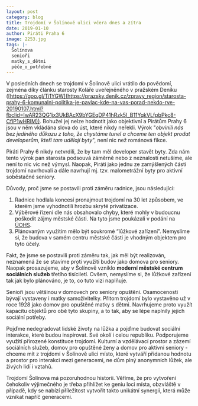 ```yaml
---
layout: post
category: blog
title: Trojdomí v Šolínově ulici včera dnes a zítra
date: 2019-01-10
author: Piráti Praha 6
image: 2253.jpg
tags: |-
  Šolínova
  senioři
  matky_s_dětmi
  péče_o_potřebné
---
```

V posledních dnech se trojdomí v Šolínově ulici vrátilo do povědomí, zejména díky článku starosty Koláře uveřejněného v pražském Deníku ([https://goo.gl/Ti1YGW](https://prazsky.denik.cz/zpravy_region/starosta-prahy-6-komunalni-politika-je-pavlac-kde-na-vas-porad-nekdo-rve-20190107.html?fbclid=IwAR23QG1jx3UkBAcX9bYGEqDP41hRzk5I_B11YqkVLfpbPkc8-CflP1wHRIM)). Bohužel jej nelze hodnotit jako objektivní a Pirátům Prahy 6 jsou v něm vkládána slova do úst, které nikdy neřekli.  Výrok "_obvinili nás bez jediného důkazu z toho, že chystáme tunel a chceme ten objekt prodat developerům, kteří tam udělají byty_", není nic než románová fikce. 

Piráti Prahy 6 nikdy netvrdili, že by tam měl developer stavět byty. Zda nám tento výrok pan starosta podsouvá záměrně nebo z neznalosti netušíme, ale není to nic víc než výmysl. Naopak, Piráti jako jednu ze zamýšlených částí trojdomí navrhovali a dále navrhují mj. tzv. malometrážní byty pro aktivní soběstačné seniory. 

 Důvody, proč jsme se postavili proti záměru radnice, jsou následující:

1. Radnice hodlala koncesí pronajmout trojdomí na 30 let způsobem, ve kterém jsme vyhodnotili hrozbu skryté privatizace.
2. Výběrové řízení dle nás obsahovalo chyby, které mohly v budoucnu poškodit zájmy městské části. Na tyto jsme poukázali v podání na [ÚOHS](http://www.uohs.cz/cs/uvodni-stranka.html).
3. Plánovaným využitím mělo být soukromé “lůžkové zařízení”. Nemyslíme si, že budova v samém centru městské části je vhodným objektem pro tyto účely. 

Fakt, že jsme se postavili proti záměru tak, jak měl být realizován, neznamená že se stavíme proti využití budov jako domova pro seniory. Naopak prosazujeme, aby v Šolínově vzniklo **moderní městské centrum sociálních služeb** třetího tisíciletí. Ovšem, nemyslíme si, že lůžkové zařízení tak jak bylo plánováno, je to, co tuto vizi naplňuje. 

Senioři jsou většinou v domovech pro seniory opuštěni. Osamocenosti bývají vystaveny i matky samoživitelky. Přitom trojdomí bylo vystavěno už v roce 1928 jako domov pro opuštěné matky s dětmi. Navrhujeme proto využít kapacitu objektů pro obě tyto skupiny, a to tak, aby se lépe naplnily jejich sociální potřeby. 

Pojďme nedegradovat lidské životy na lůžka a pojďme budovat sociální interakce, které budou inspirovat. Své okolí i celou republiku. Podporujeme využití přirozené konstituce trojdomí. Kulturní a vzdělávací prostor a zázemí sociálních služeb, domov pro opuštěné ženy a domov pro aktivní seniory - chceme mít z trojdomí v Šolínově ulici místo, které vytváří přidanou hodnotu a prostor pro interakci mezi generacemi, ne dům plný anonymních lůžek, ale živých lidí i vztahů.

Trojdomí Šolínova má pozoruhodnou historii. Věříme, že pro vytvoření čehokoliv výjimečného je třeba přihlížet ke geniu loci místa, obzvláště v případě, kdy se nabízí příležitost vytvořit takto unikátní synergii, která může vznikat napříč generacemi.
